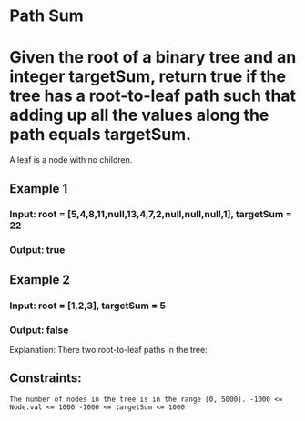 # Path Sum

# Given the root of a binary tree and an integer targetSum, return true if the tree has a root-to-leaf path such that adding up all the values along the path equals targetSum.

A leaf is a node with no children.

## Example 1

### Input: root = [5,4,8,11,null,13,4,7,2,null,null,null,1], targetSum = 22
### Output: true


## Example 2

### Input: root = [1,2,3], targetSum = 5
### Output: false
Explanation: There two root-to-leaf paths in the tree:

## Constraints:

`
    The number of nodes in the tree is in the range [0, 5000].
    -1000 <= Node.val <= 1000
    -1000 <= targetSum <= 1000
`
